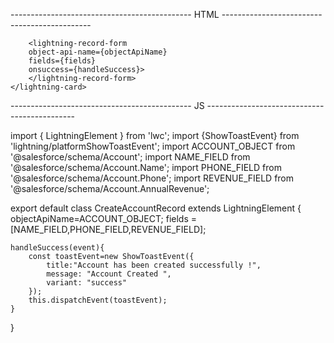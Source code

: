 --------------------------------------------- HTML ---------------------------------------------

<lightning-card>
        <lightning-record-form
        object-api-name={objectApiName}
        fields={fields}
        onsuccess={handleSuccess}>
        </lightning-record-form>
    </lightning-card>

        <lightning-record-form
        object-api-name={objectApiName}
        fields={fields}
        onsuccess={handleSuccess}>
        </lightning-record-form>
    </lightning-card>
--------------------------------------------- JS ---------------------------------------------

import { LightningElement } from 'lwc';
import {ShowToastEvent} from 'lightning/platformShowToastEvent';
import ACCOUNT_OBJECT from '@salesforce/schema/Account';
import NAME_FIELD from '@salesforce/schema/Account.Name';
import PHONE_FIELD from '@salesforce/schema/Account.Phone';
import REVENUE_FIELD from '@salesforce/schema/Account.AnnualRevenue';

export default class CreateAccountRecord extends LightningElement {
    objectApiName=ACCOUNT_OBJECT;
    fields = [NAME_FIELD,PHONE_FIELD,REVENUE_FIELD];

    handleSuccess(event){
        const toastEvent=new ShowToastEvent({
            title:"Account has been created successfully !",
            message: "Account Created ",
            variant: "success"
        });
        this.dispatchEvent(toastEvent);
    }
}